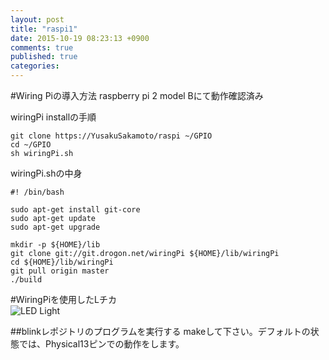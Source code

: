 ```yaml
---
layout: post
title: "raspi1"
date: 2015-10-19 08:23:13 +0900
comments: true
published: true
categories: 
---
```

#Wiring Piの導入方法
raspberry pi 2 model Bにて動作確認済み

wiringPi installの手順
```
git clone https://YusakuSakamoto/raspi ~/GPIO
cd ~/GPIO
sh wiringPi.sh
```

wiringPi.shの中身
```
#! /bin/bash

sudo apt-get install git-core
sudo apt-get update
sudo apt-get upgrade

mkdir -p ${HOME}/lib
git clone git://git.drogon.net/wiringPi ${HOME}/lib/wiringPi
cd ${HOME}/lib/wiringPi
git pull origin master
./build
```

#WiringPiを使用したLチカ  
![LED Light](http://3.bp.blogspot.com/-gmSvHB8OAHo/VRQvYSy5BLI/AAAAAAAABBQ/GHkqcVJEp4Q/s1600/Raspberry%2BPi%2BGPIO%2BPins.png)

##blinkレポジトリのプログラムを実行する
makeして下さい。デフォルトの状態では、Physical13ピンでの動作をします。

